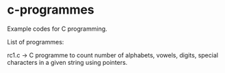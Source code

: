 # c-programmes
Example codes for C programming.

List of programmes:

rc1.c -> C programme to count number of alphabets, vowels, digits, special characters in a given string using pointers.
